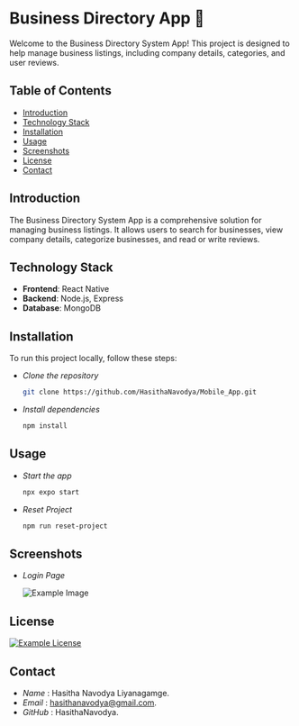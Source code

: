 # Business Directory App 🏢

Welcome to the Business Directory System App! This project is designed to help manage business listings, including company details, categories, and user reviews.

## Table of Contents
- [Introduction](#introduction)
- [Technology Stack](#technology-stack)
- [Installation](#installation)
- [Usage](#usage)
- [Screenshots](#screenshots)
- [License](#license)
- [Contact](#contact)

## Introduction
The Business Directory System App is a comprehensive solution for managing business listings. It allows users to search for businesses, view company details, categorize businesses, and read or write reviews.

## Technology Stack
- **Frontend**: React Native
- **Backend**: Node.js, Express
- **Database**: MongoDB

## Installation
To run this project locally, follow these steps:

- *Clone the repository*
   ```sh
   git clone https://github.com/HasithaNavodya/Mobile_App.git

 - *Install dependencies*
   ```bash
   npm install
   
## Usage
   
 - *Start the app*
   ```bash
   npx expo start

 - *Reset Project*
   ```bash
   npm run reset-project
   
## Screenshots

- *Login Page*

   ![Example Image](https://github.com/HasithaNavodya/Mobile_App/blob/master/images/login.jpg)

## License

   [![Example License](https://img.shields.io/badge/License-MIT-green)](https://github.com/HasithaNavodya/Mobile_App/blob/master/LICENSE)

## Contact

- *Name*   : Hasitha Navodya Liyanagamge.
- *Email*  : hasithanavodya@gmail.com.
- *GitHub* : HasithaNavodya.


